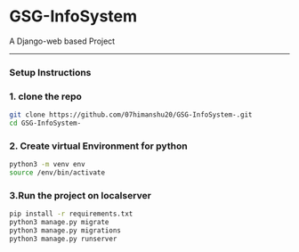 
# GSG-InfoSystem

A Django-web based Project

---
### Setup Instructions

### 1. clone the repo 
```bash 
git clone https://github.com/07himanshu20/GSG-InfoSystem-.git
cd GSG-InfoSystem- 
```

### 2. Create virtual Environment for python
```bash
python3 -m venv env
source /env/bin/activate
```

### 3.Run the project on localserver
```bash
pip install -r requirements.txt
python3 manage.py migrate
python3 manage.py migrations
python3 manage.py runserver
